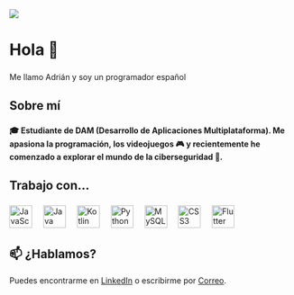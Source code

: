 <img src="Adrián Reynau.png">
<h1 align="left">Hola 👋</h1>

###

<p align="left">Me llamo Adrián y soy un programador español</p>

###

<h2 align="left">Sobre mí</h2>

###

<h4 align="left">🎓 Estudiante de DAM (Desarrollo de Aplicaciones Multiplataforma). Me apasiona la programación, los videojuegos 🎮 y recientemente he comenzado a explorar el mundo de la ciberseguridad 👾.</h4>

###

<h2 align="left">Trabajo con...</h2>

###


<div align="left">
  <img src="https://cdn.jsdelivr.net/gh/devicons/devicon/icons/javascript/javascript-original.svg" height="40" alt="JavaScript" />
  <img width="12" />
  <img src="https://cdn.jsdelivr.net/gh/devicons/devicon/icons/java/java-original.svg" height="40" alt="Java" />
  <img width="12" />
  <img src="https://cdn.jsdelivr.net/gh/devicons/devicon/icons/kotlin/kotlin-original.svg" height="40" alt="Kotlin" />
  <img width="12" />
  <img src="https://cdn.jsdelivr.net/gh/devicons/devicon/icons/python/python-original.svg" height="40" alt="Python" />
  <img width="12" />
  <img src="https://cdn.jsdelivr.net/gh/devicons/devicon/icons/mysql/mysql-original.svg" height="40" alt="MySQL" />
  <img width="12" />
  <img src="https://cdn.jsdelivr.net/gh/devicons/devicon/icons/css3/css3-original.svg" height="40" alt="CSS3" />
  <img width="12" />
  <img src="https://cdn.jsdelivr.net/gh/devicons/devicon/icons/flutter/flutter-original.svg" height="40" alt="Flutter" />
</div>

###

## 📫 ¿Hablamos?

Puedes encontrarme en [LinkedIn](https://www.linkedin.com/in/adri%C3%A1n-reynau-claramunt/) o escribirme por [Correo](mailto:adrianreynauclaramunt2@gmail.com).
